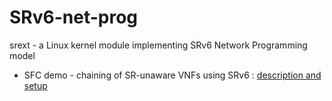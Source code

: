 # SRv6-net-prog
srext - a Linux kernel module implementing SRv6 Network Programming model  
      
      

* SFC demo - chaining of SR-unaware VNFs using SRv6 : [description and setup](basic-testbed.md)